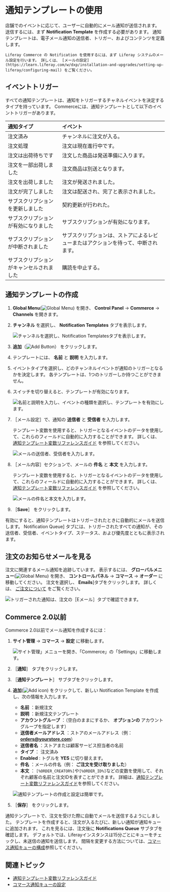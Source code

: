 # 通知テンプレートの使用

店舗でのイベントに応じて、ユーザーに自動的にメール通知が送信されます。 送信するには、まず **Notification Template** を作成する必要があります。 通知テンプレートは、電子メール通知の送信者、トリガー、およびコンテンツを定義します。

```{note}
Liferay Commerce の Notification を使用するには、まず Liferay システムのメール設定を行います。 詳しくは、 [メールの設定](https://learn.liferay.com/w/dxp/installation-and-upgrades/setting-up-liferay/configuring-mail) をご覧ください。
```

## イベントトリガー

すべての通知テンプレートは、通知をトリガーするチャネルイベントを決定するタイプを持っています。 Commerceには、通知テンプレートとして以下のイベントトリガーがあります。

| 通知タイプ                | イベント                                      |
|:-------------------- |:----------------------------------------- |
| 注文済み                 | チャンネルに注文が入る。                              |
| 注文処理                 | 注文は現在進行中です。                               |
| 注文は出荷待ちです            | 注文した商品は発送準備に入ります。                         |
| 注文を一部出荷しました          | 注文商品は別送となります。                             |
| 注文を出荷しました            | 注文が発送されました。                               |
| 注文が完了しました            | 注文は配送され、完了と表示されました。                       |
| サブスクリプションを更新しました     | 契約更新が行われた。                                |
| サブスクリプションが有効になりました   | サブスクリプションが有効になります。                        |
| サブスクリプションが中断されました    | サブスクリプションは、ストアによるレビューまたはアクションを待って、中断されます。 |
| サブスクリプションがキャンセルされました | 購読を中止する。                                  |

## 通知テンプレートの作成

1. **Global Menu**(![Global Menu](../../images/icon-applications-menu.png)) を開き、 **Control Panel** &rarr; **Commerce** &rarr; **Channels** を開きます。

1. **チャンネル** を選択し、 **Notification Templates** タブを表示します。

   ![チャンネルを選択し、Notification Templatesタブを表示します。](./using-notification-templates/images/01.png)

1. **追加**（![Add Button](../../images/icon-add.png)） をクリックします。

1. テンプレートには、 **名前** と **説明** を入力します。

1. イベントタイプを選択し、どのチャンネルイベントが通知のトリガーとなるかを決定します。 各テンプレートは、1つのトリガーしか持つことができません。

1. スイッチを切り替えると、テンプレートが有効になります。

   ![名前と説明を入力し、イベントの種類を選択し、テンプレートを有効にします。](./using-notification-templates/images/02.png)

1. ［メール設定］で、通知の **送信者** と **受信者** を入力します。

   テンプレート変数を使用すると、トリガーとなるイベントのデータを使用して、これらのフィールドに自動的に入力することができます。 詳しくは、 [通知テンプレート変数リファレンスガイド](./notification-template-variables-reference-guide.md) を参照してください。

   ![メールの送信者、受信者を入力します。](./using-notification-templates/images/03.png)
1. ［メール内容］セクションで、メールの **件名** と **本文** を入力します。

   テンプレート変数を使用すると、トリガーとなるイベントのデータを使用して、これらのフィールドに自動的に入力することができます。 詳しくは、 [通知テンプレート変数リファレンスガイド](./notification-template-variables-reference-guide.md) を参照してください。

   ![メールの件名と本文を入力します。](./using-notification-templates/images/04.png)

1. ［**Save**］ をクリックします。

有効にすると、通知テンプレートはトリガーされたときに自動的にメールを送信します。 Notification Queue] タブには、トリガーされたすべての通知が、その送信者、受信者、イベントタイプ、ステータス、および優先度とともに表示されます。

## 注文のお知らせメールを見る

注文に関連するメール通知を追跡しています。 表示するには、 **グローバルメニュー**(![Global Menu](../../images/icon-applications-menu.png)) を開き、 **コントロールパネル** &rarr; **コマース** &rarr; **オーダー** に移動してください。 注文を選択し、 **Emails**]タブをクリックします。 詳しくは、 [ご注文について](../../order-management/orders/order-information.md) をご覧ください。

![トリガーされた通知は、注文の［Eメール］タブで確認できます。](./using-notification-templates/images/05.png)

## Commerce 2.0以前

Commerce 2.0以前でメール通知を作成するには：

1. **サイト管理** &rarr; **コマース** &rarr; **設定** に移動します。

    ![サイト管理」メニューを開き、「Commerce」の「Settings」に移動します。](./using-notification-templates/images/06.png)

1. ［**通知**］ タブをクリックします。

1. ［**通知テンプレート**］ サブタブをクリックします。

1. **追加**(![Add icon](../../images/icon-add.png)) をクリックして、新しい Notification Template を作成し、次の情報を入力します。

   * **名前** ：新規注文
   * **説明** ：新規注文テンプレート
   * **アカウントグループ** ：（空白のままにするか、 **オプションの** アカウントグループを指定します）
   * **送信者メールアドレス** ：ストアのメールアドレス（例： **orders@yourstore.com**）
   * **送信者名** ：ストアまたは顧客サービス担当者の名前
   * **タイプ** ： 注文済み
   * **Enabled** : トグルを **YES** に切り替えます。
   * **件名** ：メールの件名（例： **ご注文を受け取りました**）
   * **本文** ： `[%ORDER_CREATOR%]`や`[%ORDER_ID%]`などの変数を使用して、それぞれ顧客の名前と注文IDを表すことができます。 詳細は、[通知テンプレート変数リファレンスガイド](./notification-template-variables-reference-guide.md)を参照してください。

   ![通知テンプレートの作成と設定は簡単です。](./using-notification-templates/images/07.png)

1. ［**保存**］ をクリックします。

通知テンプレートで、注文を受けた際に自動でメールを送信するようにしました。 テンプレートを作成すると、注文が入るたびに、新しい通知が通知キューに追加されます。 これを見るには、注文後に **Notifications Queue** サブタブを確認します。 デフォルトでは、Liferayインスタンスは15分ごとにキューをチェックし、未送信の通知を送信します。 間隔を変更する方法については、[コマース通知キューの構成](./configuring-the-commerce-notification-queue.md)参照してください。

## 関連トピック

* [通知テンプレート変数リファレンスガイド](./notification-template-variables-reference-guide.md)
* [コマース通知キューの設定](./configuring-the-commerce-notification-queue.md)
